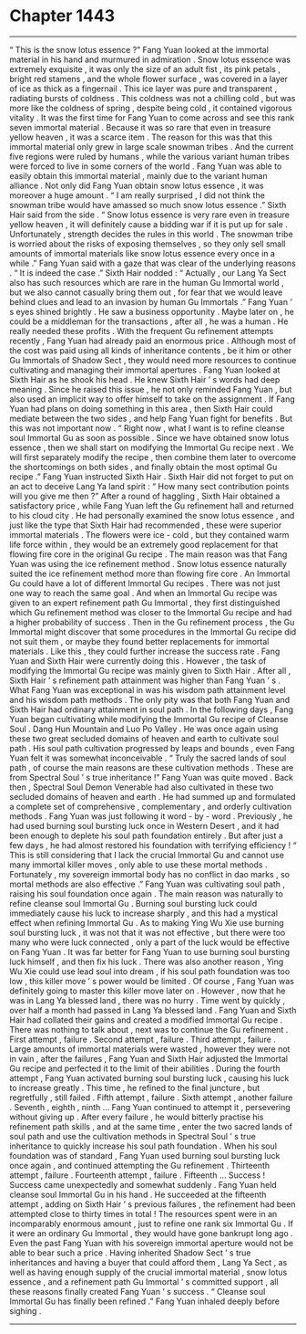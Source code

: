 
# Chapter 1443


---

“ This is the snow lotus essence ?” Fang Yuan looked at the immortal material in his hand and murmured in admiration .
Snow lotus essence was extremely exquisite , it was only the size of an adult fist , its pink petals , bright red stamens , and the whole flower surface , was covered in a layer of ice as thick as a fingernail .
This ice layer was pure and transparent , radiating bursts of coldness . This coldness was not a chilling cold , but was more like the coldness of spring , despite being cold , it contained vigorous vitality .
It was the first time for Fang Yuan to come across and see this rank seven immortal material . Because it was so rare that even in treasure yellow heaven , it was a scarce item .
The reason for this was that this immortal material only grew in large scale snowman tribes . And the current five regions were ruled by humans , while the various variant human tribes were forced to live in some corners of the world .
Fang Yuan was able to easily obtain this immortal material , mainly due to the variant human alliance .
Not only did Fang Yuan obtain snow lotus essence , it was moreover a huge amount .
“ I am really surprised , I did not think the snowman tribe would have amassed so much snow lotus essence .” Sixth Hair said from the side .
“ Snow lotus essence is very rare even in treasure yellow heaven , it will definitely cause a bidding war if it is put up for sale . Unfortunately , strength decides the rules in this world . The snowman tribe is worried about the risks of exposing themselves , so they only sell small amounts of immortal materials like snow lotus essence every once in a while .” Fang Yuan said with a gaze that was clear of the underlying reasons .
“ It is indeed the case .” Sixth Hair nodded : “ Actually , our Lang Ya Sect also has such resources which are rare in the human Gu Immortal world , but we also cannot casually bring them out , for fear that we would leave behind clues and lead to an invasion by human Gu Immortals .”
Fang Yuan ’ s eyes shined brightly .
He saw a business opportunity .
Maybe later on , he could be a middleman for the transactions , after all , he was a human .
He really needed these profits .
With the frequent Gu refinement attempts recently , Fang Yuan had already paid an enormous price . Although most of the cost was paid using all kinds of inheritance contents , be it him or other Gu Immortals of Shadow Sect , they would need more resources to continue cultivating and managing their immortal apertures .
Fang Yuan looked at Sixth Hair as he shook his head .
He knew Sixth Hair ’ s words had deep meaning . Since he raised this issue , he not only reminded Fang Yuan , but also used an implicit way to offer himself to take on the assignment . If Fang Yuan had plans on doing something in this area , then Sixth Hair could mediate between the two sides , and help Fang Yuan fight for benefits .
But this was not important now .
“ Right now , what I want is to refine cleanse soul Immortal Gu as soon as possible . Since we have obtained snow lotus essence , then we shall start on modifying the Immortal Gu recipe next . We will first separately modify the recipe , then combine them later to overcome the shortcomings on both sides , and finally obtain the most optimal Gu recipe .” Fang Yuan instructed Sixth Hair .
Sixth Hair did not forget to put on an act to deceive Lang Ya land spirit : “ How many sect contribution points will you give me then ?”
After a round of haggling , Sixth Hair obtained a satisfactory price , while Fang Yuan left the Gu refinement hall and returned to his cloud city .
He had personally examined the snow lotus essence , and just like the type that Sixth Hair had recommended , these were superior immortal materials .
The flowers were ice - cold , but they contained warm life force within , they would be an extremely good replacement for that flowing fire core in the original Gu recipe .
The main reason was that Fang Yuan was using the ice refinement method . Snow lotus essence naturally suited the ice refinement method more than flowing fire core .
An Immortal Gu could have a lot of different Immortal Gu recipes . There was not just one way to reach the same goal .
And when an Immortal Gu recipe was given to an expert refinement path Gu Immortal , they first distinguished which Gu refinement method was closer to the Immortal Gu recipe and had a higher probability of success .
Then in the Gu refinement process , the Gu Immortal might discover that some procedures in the Immortal Gu recipe did not suit them , or maybe they found better replacements for immortal materials .
Like this , they could further increase the success rate .
Fang Yuan and Sixth Hair were currently doing this .
However , the task of modifying the Immortal Gu recipe was mainly given to Sixth Hair . After all , Sixth Hair ’ s refinement path attainment was higher than Fang Yuan ’ s .
What Fang Yuan was exceptional in was his wisdom path attainment level and his wisdom path methods .
The only pity was that both Fang Yuan and Sixth Hair had ordinary attainment in soul path .
In the following days , Fang Yuan began cultivating while modifying the Immortal Gu recipe of Cleanse Soul .
Dang Hun Mountain and Luo Po Valley .
He was once again using these two great secluded domains of heaven and earth to cultivate soul path .
His soul path cultivation progressed by leaps and bounds , even Fang Yuan felt it was somewhat inconceivable .
“ Truly the sacred lands of soul path , of course the main reasons are these cultivation methods . These are from Spectral Soul ’ s true inheritance !” Fang Yuan was quite moved .
Back then , Spectral Soul Demon Venerable had also cultivated in these two secluded domains of heaven and earth . He had summed up and formulated a complete set of comprehensive , complementary , and orderly cultivation methods .
Fang Yuan was just following it word - by - word .
Previously , he had used burning soul bursting luck once in Western Desert , and it had been enough to deplete his soul path foundation entirely .
But after just a few days , he had almost restored his foundation with terrifying efficiency !
“ This is still considering that I lack the crucial Immortal Gu and cannot use many immortal killer moves , only able to use these mortal methods . Fortunately , my sovereign immortal body has no conflict in dao marks , so mortal methods are also effective .”
Fang Yuan was cultivating soul path , raising his soul foundation once again .
The main reason was naturally to refine cleanse soul Immortal Gu .
Burning soul bursting luck could immediately cause his luck to increase sharply , and this had a mystical effect when refining Immortal Gu .
As to making Ying Wu Xie use burning soul bursting luck , it was not that it was not effective , but there were too many who were luck connected , only a part of the luck would be effective on Fang Yuan . It was far better for Fang Yuan to use burning soul bursting luck himself , and then fix his luck .
There was also another reason , Ying Wu Xie could use lead soul into dream , if his soul path foundation was too low , this killer move ’ s power would be limited .
Of course , Fang Yuan was definitely going to master this killer move later on .
However , now that he was in Lang Ya blessed land , there was no hurry .
Time went by quickly , over half a month had passed in Lang Ya blessed land .
Fang Yuan and Sixth Hair had collated their gains and created a modified Immortal Gu recipe .
There was nothing to talk about , next was to continue the Gu refinement .
First attempt , failure .
Second attempt , failure .
Third attempt , failure .
Large amounts of immortal materials were wasted , however they were not in vain , after the failures , Fang Yuan and Sixth Hair adjusted the Immortal Gu recipe and perfected it to the limit of their abilities .
During the fourth attempt , Fang Yuan activated burning soul bursting luck , causing his luck to increase greatly .
This time , he refined to the final juncture , but regretfully , still failed .
Fifth attempt , failure .
Sixth attempt , another failure .
Seventh , eighth , ninth …
Fang Yuan continued to attempt it , persevering without giving up .
After every failure , he would bitterly practise his refinement path skills , and at the same time , enter the two sacred lands of soul path and use the cultivation methods in Spectral Soul ’ s true inheritance to quickly increase his soul path foundation .
When his soul foundation was of standard , Fang Yuan used burning soul bursting luck once again , and continued attempting the Gu refinement .
Thirteenth attempt , failure .
Fourteenth attempt , failure .
Fifteenth …
Success !
Success came unexpectedly and somewhat suddenly . Fang Yuan held cleanse soul Immortal Gu in his hand .
He succeeded at the fifteenth attempt , adding on Sixth Hair ’ s previous failures , the refinement had been attempted close to thirty times in total !
The resources spent were in an incomparably enormous amount , just to refine one rank six Immortal Gu .
If it were an ordinary Gu Immortal , they would have gone bankrupt long ago .
Even the past Fang Yuan with his sovereign immortal aperture would not be able to bear such a price .
Having inherited Shadow Sect ’ s true inheritances and having a buyer that could afford them , Lang Ya Sect , as well as having enough supply of the crucial immortal material , snow lotus essence , and a refinement path Gu Immortal ’ s committed support , all these reasons finally created Fang Yuan ’ s success .
“ Cleanse soul Immortal Gu has finally been refined .” Fang Yuan inhaled deeply before sighing .

---

